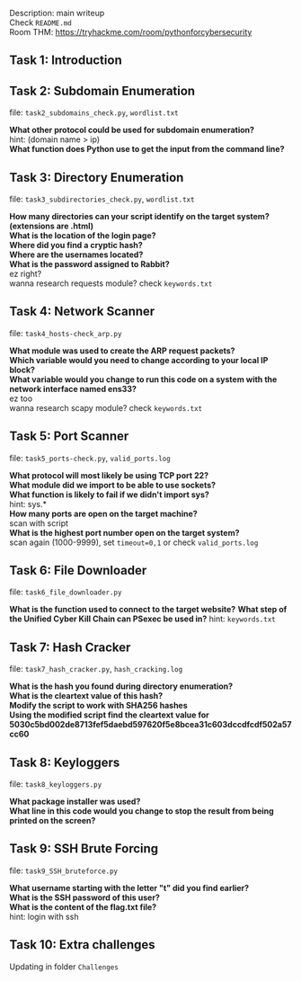 Description: main writeup   
Check `README.md`  
Room THM: <https://tryhackme.com/room/pythonforcybersecurity>


## Task 1: Introduction 
## Task 2: Subdomain Enumeration 
file: `task2_subdomains_check.py`, `wordlist.txt`  
    
**What other protocol could be used for subdomain enumeration?**   
hint: (domain name > ip)   
**What function does Python use to get the input from the command line?**   
## Task 3: Directory Enumeration 
file: `task3_subdirectories_check.py`, `wordlist.txt`  
   
**How many directories can your script identify on the target system? (extensions are .html)**   
**What is the location of the login page?**   
**Where did you find a cryptic hash?**   
**Where are the usernames located?**   
**What is the password assigned to Rabbit?**    
ez right?    
wanna research requests module? check `keywords.txt`    
## Task 4: Network Scanner
file: `task4_hosts-check_arp.py`   
   
**What module was used to create the ARP request packets?**   
**Which variable would you need to change according to your local IP block?**    
**What variable would you change to run this code on a system with the network interface named ens33?**   
ez too      
wanna research scapy module? check `keywords.txt`  
## Task 5: Port Scanner
file: `task5_ports-check.py`, `valid_ports.log`    

**What protocol will most likely be using TCP port 22?**    
**What module did we import to be able to use sockets?**    
**What function is likely to fail if we didn't import sys?**    
hint: sys.*    
**How many ports are open on the target machine?**    
scan with script    
**What is the highest port number open on the target system?**    
scan again (1000-9999), set `timeout=0,1` or check `valid_ports.log`    
## Task 6: File Downloader
file: `task6_file_downloader.py` 

**What is the function used to connect to the target website?** 
**What step of the Unified Cyber Kill Chain can PSexec be used in?** 
hint: `keywords.txt`
## Task 7: Hash Cracker 
file: `task7_hash_cracker.py`, `hash_cracking.log` 

**What is the hash you found during directory enumeration?**   
**What is the cleartext value of this hash?**   
**Modify the script to work with SHA256 hashes**    
**Using the modified script find the cleartext value for 5030c5bd002de8713fef5daebd597620f5e8bcea31c603dccdfcdf502a57cc60**   
## Task 8: Keyloggers
file: `task8_keyloggers.py`   

**What package installer was used?**   
**What line in this code would you change to stop the result from being printed on the screen?**    
## Task 9: SSH Brute Forcing    
file: `task9_SSH_bruteforce.py`     

**What username starting with the letter "t" did you find earlier?**    
**What is the SSH password of this user?**   
**What is the content of the flag.txt file?**    
hint: login with ssh   
## Task 10: Extra challenges 
Updating in folder `Challenges`   

